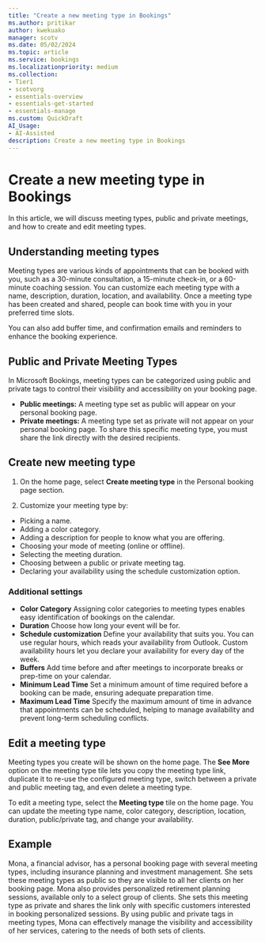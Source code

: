 ```yaml
---  
title: "Create a new meeting type in Bookings"  
ms.author: pritikar
author: kwekuako
manager: scotv
ms.date: 05/02/2024  
ms.topic: article
ms.service: bookings
ms.localizationpriority: medium
ms.collection:
- Tier1
- scotvorg
- essentials-overview
- essentials-get-started
- essentials-manage
ms.custom: QuickDraft
AI_Usage:  
- AI-Assisted
description: Create a new meeting type in Bookings
---  
```


# Create a new meeting type in Bookings

In this article, we will discuss meeting types, public and private meetings, and how to create and edit meeting types.

## Understanding meeting types

Meeting types are various kinds of appointments that can be booked with you, such as a 30-minute consultation, a 15-minute check-in, or a 60-minute coaching session. You can customize each meeting type with a name, description, duration, location, and availability. Once a meeting type has been created and shared, people can book time with you in your preferred time slots.

You can also add buffer time, and confirmation emails and reminders to enhance the booking experience.

## Public and Private Meeting Types

In Microsoft Bookings, meeting types can be categorized using public and private tags to control their visibility and accessibility on your booking page.

- **Public meetings:** A meeting type set as public will appear on your personal booking page.
- **Private meetings:** A meeting type set as private will not appear on your personal booking page. To share this specific meeting type, you must share the link directly with the desired recipients.

## Create new meeting type

1. On the home page, select **Create meeting type** in the Personal booking page section.

2. Customize your meeting type by:

- Picking a name.
- Adding a color category.
- Adding a description for people to know what you are offering.
- Choosing your mode of meeting (online or offline).
- Selecting the meeting duration.
- Choosing between a public or private meeting tag.
- Declaring your availability using the schedule customization option.

### Additional settings

- **Color Category**  Assigning color categories to meeting types enables easy identification of bookings on the calendar.
- **Duration**  Choose how long your event will be for.
- **Schedule customization**  Define your availability that suits you. You can use regular hours, which reads your availability from Outlook. Custom availability hours let you declare your availability for every day of the week.
- **Buffers**  Add time before and after meetings to incorporate breaks or prep-time on your calendar.
- **Minimum Lead Time**  Set a minimum amount of time required before a booking can be made, ensuring adequate preparation time.
- **Maximum Lead Time**  Specify the maximum amount of time in advance that appointments can be scheduled, helping to manage availability and prevent long-term scheduling conflicts.

## Edit a meeting type

Meeting types you create will be shown on the home page. The **See More** option on the meeting type tile lets you copy the meeting type link, duplicate it to re-use the configured meeting type, switch between a private and public meeting tag, and even delete a meeting type.

To edit a meeting type, select the **Meeting type** tile on the home page. You can update the meeting type name, color category, description, location, duration, public/private tag, and change your availability.

## Example

Mona, a financial advisor, has a personal booking page with several meeting types, including insurance planning and investment management. She sets these meeting types as public so they are visible to all her clients on her booking page.
Mona also provides personalized retirement planning sessions, available only to a select group of clients. She sets this meeting type as private and shares the link only with specific customers interested in booking personalized sessions. By using public and private tags in meeting types, Mona can effectively manage the visibility and accessibility of her services, catering to the needs of both sets of clients.
